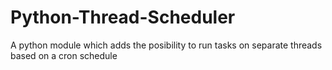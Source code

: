 # Python-Thread-Scheduler
A python module which adds the posibility to run tasks on separate threads based on a cron schedule
